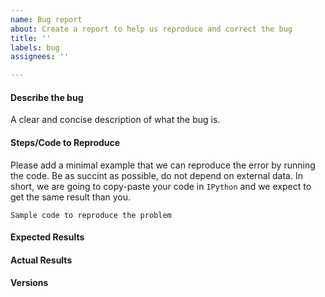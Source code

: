 ```yaml
---
name: Bug report
about: Create a report to help us reproduce and correct the bug
title: ''
labels: bug
assignees: ''

---
```


#### Describe the bug
A clear and concise description of what the bug is.

#### Steps/Code to Reproduce
Please add a minimal example that we can reproduce the error by running the
code. Be as succint as possible, do not depend on external data. In short, we
are going to copy-paste your code in `IPython` and we expect to get the same
result than you.
<!--
Example:
```python
from sklearn.feature_extraction.text import CountVectorizer
from sklearn.decomposition import LatentDirichletAllocation
docs = ["Help I have a bug" for i in range(1000)]
vectorizer = CountVectorizer(input=docs, analyzer='word')
lda_features = vectorizer.fit_transform(docs)
lda_model = LatentDirichletAllocation(
    n_topics=10,
    learning_method='online',
    evaluate_every=10,
    n_jobs=4,
)
model = lda_model.fit(lda_features)
```
If the code is too long, feel free to put it in a public gist and link
it in the issue: https://gist.github.com
-->

```
Sample code to reproduce the problem
```

#### Expected Results
<!-- Example: No error is thrown. Please paste or describe the expected results.-->

#### Actual Results
<!-- Please paste or specifically describe the actual output or traceback. -->

#### Versions
<!--
Please run the following snippet and paste the output below.
For scikit-learn >= 0.20:
import sklearn; sklearn.show_versions()
For scikit-learn < 0.20:
import platform; print(platform.platform())
import sys; print("Python", sys.version)
import numpy; print("NumPy", numpy.__version__)
import scipy; print("SciPy", scipy.__version__)
import sklearn; print("Scikit-Learn", sklearn.__version__)
import imblearn; print("Imbalanced-Learn", imblearn.__version__)
-->


<!-- Thanks for contributing! -->

